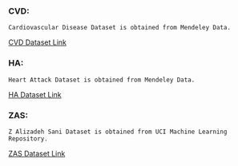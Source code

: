 ### CVD:
    Cardiovascular Disease Dataset is obtained from Mendeley Data.  
[CVD Dataset Link](https://data.mendeley.com/datasets/dzz48mvjht/1)

### HA:
    Heart Attack Dataset is obtained from Mendeley Data. 
[HA Dataset Link](https://data.mendeley.com/datasets/wmhctcrt5v/1)

### ZAS: 
    Z Alizadeh Sani Dataset is obtained from UCI Machine Learning Repository. 
[ZAS Dataset Link](https://archive.ics.uci.edu/ml/datasets/Z-Alizadeh+Sani)
